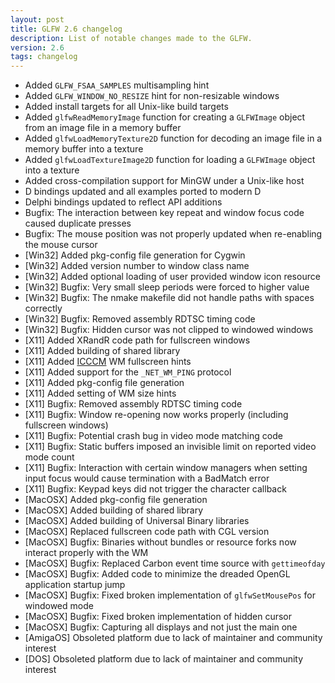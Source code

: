 ```yaml
---
layout: post
title: GLFW 2.6 changelog
description: List of notable changes made to the GLFW.
version: 2.6
tags: changelog
---
```


- Added `GLFW_FSAA_SAMPLES` multisampling hint
- Added `GLFW_WINDOW_NO_RESIZE` hint for non-resizable windows
- Added install targets for all Unix-like build targets
- Added `glfwReadMemoryImage` function for creating a `GLFWImage` object from an
  image file in a memory buffer
- Added `glfwLoadMemoryTexture2D` function for decoding an image file in
  a memory buffer into a texture
- Added `glfwLoadTextureImage2D` function for loading a `GLFWImage` object into
  a texture
- Added cross-compilation support for MinGW under a Unix-like host
- D bindings updated and all examples ported to modern D
- Delphi bindings updated to reflect API additions
- Bugfix: The interaction between key repeat and window focus code caused
  duplicate presses
- Bugfix: The mouse position was not properly updated when re-enabling the mouse
  cursor
- \[Win32\] Added pkg-config file generation for Cygwin
- \[Win32\] Added version number to window class name
- \[Win32\] Added optional loading of user provided window icon resource
- \[Win32\] Bugfix: Very small sleep periods were forced to higher value
- \[Win32\] Bugfix: The nmake makefile did not handle paths with spaces
  correctly
- \[Win32\] Bugfix: Removed assembly RDTSC timing code
- \[Win32\] Bugfix: Hidden cursor was not clipped to windowed windows
- \[X11\] Added XRandR code path for fullscreen windows
- \[X11\] Added building of shared library
- \[X11\] Added [ICCCM](http://tronche.com/gui/x/icccm/) WM fullscreen hints
- \[X11\] Added support for the `_NET_WM_PING` protocol
- \[X11\] Added pkg-config file generation
- \[X11\] Added setting of WM size hints
- \[X11\] Bugfix: Removed assembly RDTSC timing code
- \[X11\] Bugfix: Window re-opening now works properly (including fullscreen
  windows)
- \[X11\] Bugfix: Potential crash bug in video mode matching code
- \[X11\] Bugfix: Static buffers imposed an invisible limit on reported video
  mode count
- \[X11\] Bugfix: Interaction with certain window managers when setting input
  focus would cause termination with a BadMatch error
- \[X11\] Bugfix: Keypad keys did not trigger the character callback
- \[MacOSX\] Added pkg-config file generation
- \[MacOSX\] Added building of shared library
- \[MacOSX\] Added building of Universal Binary libraries
- \[MacOSX\] Replaced fullscreen code path with CGL version
- \[MacOSX\] Bugfix: Binaries without bundles or resource forks now interact
  properly with the WM
- \[MacOSX\] Bugfix: Replaced Carbon event time source with `gettimeofday`
- \[MacOSX\] Bugfix: Added code to minimize the dreaded OpenGL application
  startup jump
- \[MacOSX\] Bugfix: Fixed broken implementation of `glfwSetMousePos` for
  windowed mode
- \[MacOSX\] Bugfix: Fixed broken implementation of hidden cursor
- \[MacOSX\] Bugfix: Capturing all displays and not just the main one
- \[AmigaOS\] Obsoleted platform due to lack of maintainer and community
  interest
- \[DOS\] Obsoleted platform due to lack of maintainer and community interest
